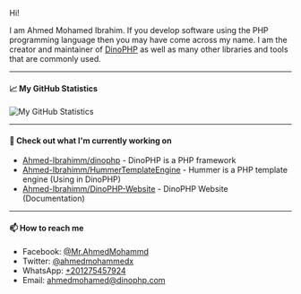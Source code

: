 Hi!

I am Ahmed Mohamed Ibrahim. If you develop software using the PHP programming language then you may have come across my name. I am the creator and maintainer of [DinoPHP](https://dinophp.com/) as well as many other libraries and tools that are commonly used.

---

#### 📈 My GitHub Statistics

![My GitHub Statistics](https://github-readme-stats.vercel.app/api?username=Ahmed-Ibrahimm&show_icons=true&count_private=true&hide_title=true)

---

#### 👷 Check out what I'm currently working on

- [Ahmed-Ibrahimm/dinophp](https://github.com/Ahmed-Ibrahimm/DinoPHP) - DinoPHP is a PHP framework
- [Ahmed-Ibrahimm/HummerTemplateEngine](https://github.com/Ahmed-Ibrahimm/HummerTemplateEngine) - Hummer is a PHP template engine (Using in DinoPHP)
- [Ahmed-Ibrahimm/DinoPHP-Website](https://github.com/Ahmed-Ibrahimm/DinoPHP-Website) - DinoPHP Website (Documentation)

---

#### 📫 How to reach me

- Facebook: [@Mr.AhmedMohammd](https://www.facebook.com/Mr.AhmedMohammd)
- Twitter: [@ahmedmohammedx](https://twitter.com/ahmedmohammedx)
- WhatsApp: [+201275457924](https://api.whatsapp.com/send?phone=+201275457924)
- Email: [ahmedmohamed@dinophp.com](mailto://ahmedmohamed@dinophp.com)
